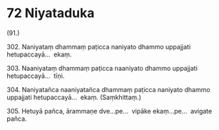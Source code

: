 

# 72 Niyataduka


(91.)

302\. Naniyataṃ dhammaṃ paṭicca naniyato dhammo uppajjati hetupaccayā…  ekaṃ.

303\. Naaniyataṃ dhammaṃ paṭicca naaniyato dhammo uppajjati hetupaccayā…  tīṇi.

304\. Naniyatañca naaniyatañca dhammaṃ paṭicca naniyato dhammo uppajjati hetupaccayā…  ekaṃ. (Saṃkhittaṃ.)

305\. Hetuyā pañca, ārammaṇe dve…pe…  vipāke ekaṃ…pe…  avigate pañca.



